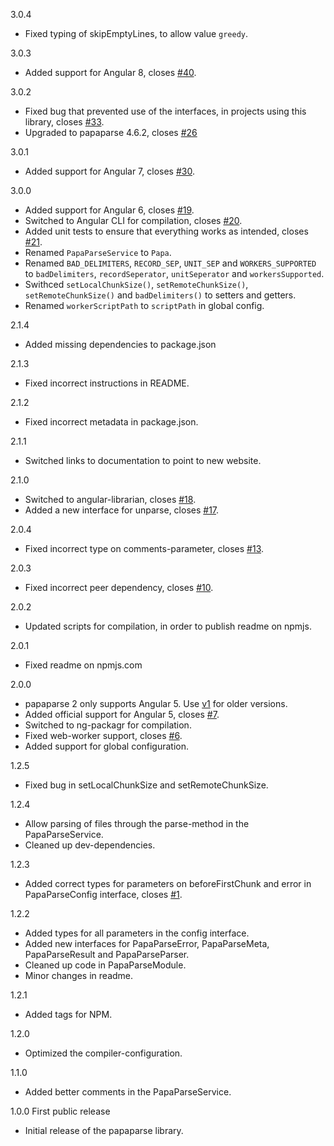 3.0.4
  - Fixed typing of skipEmptyLines, to allow value `greedy`.

3.0.3
  - Added support for Angular 8, closes [#40](https://github.com/alberthaff/ngx-papaparse/issues/40).

3.0.2
  - Fixed bug that prevented use of the interfaces, in projects using this library, closes [#33](https://github.com/alberthaff/ngx-papaparse/issues/33).
  - Upgraded to papaparse 4.6.2, closes [#26](https://github.com/alberthaff/ngx-papaparse/issues/26)

3.0.1
  - Added support for Angular 7, closes [#30](https://github.com/alberthaff/ngx-papaparse/issues/30).

3.0.0
  - Added support for Angular 6, closes [#19](https://github.com/alberthaff/ngx-papaparse/issues/19).
  - Switched to Angular CLI for compilation, closes [#20](https://github.com/alberthaff/ngx-papaparse/issues/20).
  - Added unit tests to ensure that everything works as intended, closes [#21](https://github.com/alberthaff/ngx-papaparse/issues/21).
  - Renamed `PapaParseService` to `Papa`.
  - Renamed `BAD_DELIMITERS`, `RECORD_SEP`, `UNIT_SEP` and `WORKERS_SUPPORTED` to `badDelimiters`, `recordSeperator`, `unitSeperator` and `workersSupported`.
  - Swithced `setLocalChunkSize()`, `setRemoteChunkSize()`, `setRemoteChunkSize()` and `badDelimiters()` to setters and getters.
  - Renamed `workerScriptPath` to `scriptPath` in global config.
  
2.1.4
  - Added missing dependencies to package.json

2.1.3
  - Fixed incorrect instructions in README.

2.1.2
  - Fixed incorrect metadata in package.json.

2.1.1
  - Switched links to documentation to point to new website.

2.1.0
  - Switched to angular-librarian, closes [#18](https://github.com/alberthaff/ngx-papaparse/issues/18).
  - Added a new interface for unparse, closes [#17](https://github.com/alberthaff/ngx-papaparse/issues/17).

2.0.4
  - Fixed incorrect type on comments-parameter, closes [#13](https://github.com/alberthaff/ngx-papaparse/issues/13).

2.0.3
  - Fixed incorrect peer dependency, closes [#10](https://github.com/alberthaff/ngx-papaparse/issues/10).

2.0.2
  - Updated scripts for compilation, in order to publish readme on npmjs.

2.0.1
  - Fixed readme on npmjs.com
  
2.0.0
  - papaparse 2 only supports Angular 5. Use [v1](https://github.com/alberthaff/ngx-papaparse/tree/v1) for older versions.
  - Added official support for Angular 5, closes [#7](https://github.com/alberthaff/ngx-papaparse/issues/7).
  - Switched to ng-packagr for compilation.
  - Fixed web-worker support, closes [#6](https://github.com/alberthaff/ngx-papaparse/issues/6).
  - Added support for global configuration.

1.2.5
  - Fixed bug in setLocalChunkSize and setRemoteChunkSize.

1.2.4
  - Allow parsing of files through the parse-method in the PapaParseService.
  - Cleaned up dev-dependencies.

1.2.3
  - Added correct types for parameters on beforeFirstChunk and error in PapaParseConfig interface, closes [#1](https://github.com/alberthaff/ngx-papaparse/issues/1).
  
1.2.2
  - Added types for all parameters in the config interface.
  - Added new interfaces for PapaParseError, PapaParseMeta, PapaParseResult and PapaParseParser.
  - Cleaned up code in PapaParseModule.
  - Minor changes in readme.

1.2.1
  - Added tags for NPM.
  
1.2.0
  - Optimized the compiler-configuration.

1.1.0
  - Added better comments in the PapaParseService.

1.0.0 First public release
  - Initial release of the papaparse library.
